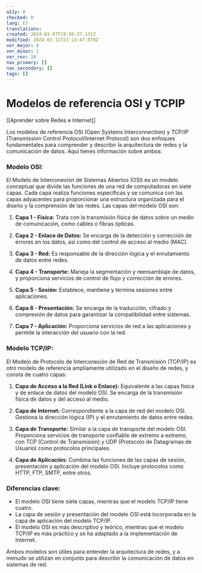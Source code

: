 ```yaml
---
a11y: 0
checked: 0
lang: ES
translations: 
created: 2024-01-07T19:50:37.131Z
modified: 2024-03-11T23:13:47.070Z
ver_major: 0
ver_minor: 1
ver_rev: 20
nav_primary: []
nav_secondary: []
tags: []
---
```

# Modelos de referencia OSI y TCPIP

[[Aprender sobre Redes e Internet]]

Los modelos de referencia OSI (Open Systems Interconnection) y TCP/IP (Transmission Control Protocol/Internet Protocol) son dos enfoques fundamentales para comprender y describir la arquitectura de redes y la comunicación de datos. Aquí tienes información sobre ambos:

### Modelo OSI:

El Modelo de Interconexión de Sistemas Abiertos (OSI) es un modelo conceptual que divide las funciones de una red de computadoras en siete capas. Cada capa realiza funciones específicas y se comunica con las capas adyacentes para proporcionar una estructura organizada para el diseño y la comprensión de las redes. Las capas del modelo OSI son:

1. **Capa 1 - Física:** Trata con la transmisión física de datos sobre un medio de comunicación, como cables o fibras ópticas.

2. **Capa 2 - Enlace de Datos:** Se encarga de la detección y corrección de errores en los datos, así como del control de acceso al medio (MAC).

3. **Capa 3 - Red:** Es responsable de la dirección lógica y el enrutamiento de datos entre redes.

4. **Capa 4 - Transporte:** Maneja la segmentación y reensamblaje de datos, y proporciona servicios de control de flujo y corrección de errores.

5. **Capa 5 - Sesión:** Establece, mantiene y termina sesiones entre aplicaciones.

6. **Capa 6 - Presentación:** Se encarga de la traducción, cifrado y compresión de datos para garantizar la compatibilidad entre sistemas.

7. **Capa 7 - Aplicación:** Proporciona servicios de red a las aplicaciones y permite la interacción del usuario con la red.

### Modelo TCP/IP:

El Modelo de Protocolo de Interconexión de Red de Transmisión (TCP/IP) es otro modelo de referencia ampliamente utilizado en el diseño de redes, y consta de cuatro capas:

1. **Capa de Acceso a la Red (Link o Enlace):** Equivalente a las capas física y de enlace de datos del modelo OSI. Se encarga de la transmisión física de datos y del acceso al medio.

2. **Capa de Internet:** Correspondiente a la capa de red del modelo OSI. Gestiona la dirección lógica (IP) y el enrutamiento de datos entre redes.

3. **Capa de Transporte:** Similar a la capa de transporte del modelo OSI. Proporciona servicios de transporte confiable de extremo a extremo, con TCP (Control de Transmisión) y UDP (Protocolo de Datagramas de Usuario) como protocolos principales.

4. **Capa de Aplicación:** Combina las funciones de las capas de sesión, presentación y aplicación del modelo OSI. Incluye protocolos como HTTP, FTP, SMTP, entre otros.

### Diferencias clave:

- El modelo OSI tiene siete capas, mientras que el modelo TCP/IP tiene cuatro.
- La capa de sesión y presentación del modelo OSI está incorporada en la capa de aplicación del modelo TCP/IP.
- El modelo OSI es más descriptivo y teórico, mientras que el modelo TCP/IP es más práctico y se ha adaptado a la implementación de Internet.

Ambos modelos son útiles para entender la arquitectura de redes, y a menudo se utilizan en conjunto para describir la comunicación de datos en sistemas de red.
